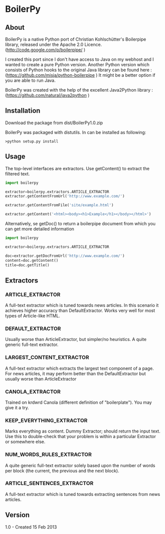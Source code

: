 # BoilerPy

## About

BoilerPy is a native Python port of Christian Kohlschütter's Boilerpipe library, released under the Apache 2.0 Licence. (http://code.google.com/p/boilerpipe/
)

I created this port since I don't have access to Java on my webhost and I wanted to create a pure Python version.  Another Python version which consists of Python hooks to the original Java library can be found here : (https://github.com/misja/python-boilerpipe
)  It might be a better option if you are able to run Java.

BoilerPy was created with the help of the excellent Java2Python library :(https://github.com/natural/java2python
)


## Installation

Download the package from dist/BoilerPy1.0.zip

BoilerPy was packaged with distutils.  In can be installed as following:

```
>python setup.py install
```

## Usage

The top-level interfaces are extractors.  Use getContent() to extract the filtered text.

```python
import boilerpy

extractor=boilerpy.extractors.ARTICLE_EXTRACTOR
extractor.getContentFromUrl('http://www.example.com/')

extractor.getContentFromFile('site/example.html')

extractor.getContent('<html><body><h1>Example</h1></body></html>')

```

Alternatively, se getDoc() to return a boilerpipe document from which you can get more detailed information

```python
import boilerpy

extractor=boilerpy.extractors.ARTICLE_EXTRACTOR

doc=extractor.getDocFromUrl('http://www.example.com/')
content=doc.getContent()
title=doc.getTitle()

```

## Extractors

### ARTICLE_EXTRACTOR

A full-text extractor which is tuned towards news articles. In this scenario it achieves higher accuracy than DefaultExtractor. Works very well for most types of Article-like HTML.


### DEFAULT_EXTRACTOR

Usually worse than ArticleExtractor, but simpler/no heuristics.  A quite generic full-text extractor. 


### LARGEST_CONTENT_EXTRACTOR

A full-text extractor which extracts the largest text component of a page.  For news articles, it may perform better than the DefaultExtractor but usually worse than ArticleExtractor


### CANOLA_EXTRACTOR

Trained on krdwrd Canola (different definition of "boilerplate"). You may give it a try.


### KEEP_EVERYTHING_EXTRACTOR

Marks everything as content. Dummy Extractor; should return the input text. Use this to double-check that your problem is within a particular Extractor or somewhere else.


### NUM_WORDS_RULES_EXTRACTOR

A quite generic full-text extractor solely based upon the number of words per block (the current, the previous and the next block).


### ARTICLE_SENTENCES_EXTRACTOR

A full-text extractor which is tuned towards extracting sentences from news articles.

## Version

1.0 - Created 15 Feb 2013